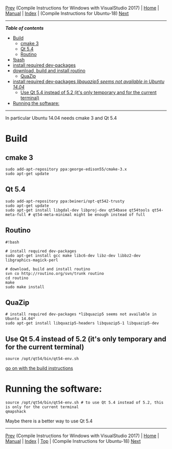 [Prev](BuildWindowsVisualStudio) (Compile Instructions for Windows with VisualStudio 2017) | [Home](Home) | [Manual](DocMain) | [Index](AxAdvIndex) | (Compile Instructions for Ubuntu-18) [Next](Ubuntu-18-HowTo)
- - -
 
***Table of contents***

* [Build](#build)
    * [cmake 3](#cmake-3)
    * [Qt 5.4](#qt-54)
    * [Routino](#routino)
* [!bash](#bash)
* [install required dev-packages](#install-required-dev-packages)
* [download, build and install routino](#download-build-and-install-routino)
    * [QuaZip](#quazip)
* [install required dev-packages *libquazip5 seems not available in Ubuntu 14.04*](#install-required-dev-packages-libquazip5-seems-not-available-in-ubuntu-1404)
    * [Use Qt 5.4 instead of 5.2 (it's only temporary and for the current terminal)](#use-qt-54-instead-of-52-its-only-temporary-and-for-the-current-terminal)
* [Running the software:](#running-the-software)

* * * * * * * * * *
 
In particular Ubuntu 14.04 needs cmake 3 and Qt 5.4


# Build
## cmake 3
```
sudo add-apt-repository ppa:george-edison55/cmake-3.x
sudo apt-get update
```

## Qt 5.4
```
sudo add-apt-repository ppa:beineri/opt-qt542-trusty
sudo apt-get update
sudo apt-get install libgdal-dev libproj-dev qt54base qt54tools qt54-meta-full # qt54-meta-minimal might be enough instead of full
```

## Routino
```
#!bash

# install required dev-packages
sudo apt-get install gcc make libc6-dev libz-dev libbz2-dev libgraphics-magick-perl

# download, build and install routino
svn co http://routino.org/svn/trunk routino
cd routino
make
sudo make install
```
## QuaZip
```
# install required dev-packages *libquazip5 seems not available in Ubuntu 14.04*
sudo apt-get install libquazip5-headers libquazip5-1 libquazip5-dev
```

## Use Qt 5.4 instead of 5.2 (it's only temporary and for the current terminal)
```
source /opt/qt54/bin/qt54-env.sh
```
[go on with the build instructions](DocGetQMapShack#linux)


# Running the software:
```
source /opt/qt54/bin/qt54-env.sh # to use Qt 5.4 instead of 5.2, this is only for the current terminal
qmapshack
```

Maybe there is a better way to use Qt 5.4


- - -
[Prev](BuildWindowsVisualStudio) (Compile Instructions for Windows with VisualStudio 2017) | [Home](Home) | [Manual](DocMain) | [Index](AxAdvIndex) | [Top](#) | (Compile Instructions for Ubuntu-18) [Next](Ubuntu-18-HowTo)
